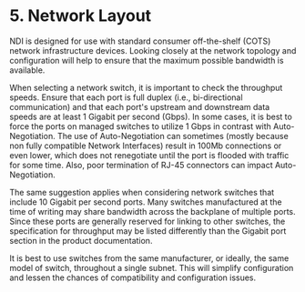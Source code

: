# 5. Network Layout

NDI is designed for use with standard consumer off-the-shelf (COTS) network infrastructure devices. Looking closely at the network topology and configuration will help to ensure that the maximum possible bandwidth is available.

When selecting a network switch, it is important to check the throughput speeds. Ensure that each port is full duplex (i.e., bi-directional communication) and that each port's upstream and downstream data speeds are at least 1 Gigabit per second (Gbps). In some cases, it is best to force the ports on managed switches to utilize 1 Gbps in contrast with Auto-Negotiation. The use of Auto-Negotiation can sometimes (mostly because non fully compatible Network Interfaces) result in 100Mb connections or even lower, which does not renegotiate until the port is flooded with traffic for some time. Also, poor termination of RJ-45 connectors can impact Auto-Negotiation.

The same suggestion applies when considering network switches that include 10 Gigabit per second ports. Many switches manufactured at the time of writing may share bandwidth across the backplane of multiple ports. Since these ports are generally reserved for linking to other switches, the specification for throughput may be listed differently than the Gigabit port section in the product documentation.

It is best to use switches from the same manufacturer, or ideally, the same model of switch, throughout a single subnet. This will simplify configuration and lessen the chances of compatibility and configuration issues.
